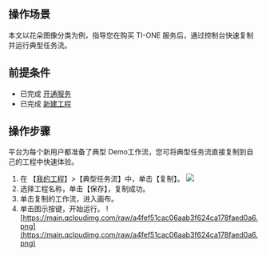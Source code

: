 ## 操作场景
本文以花朵图像分类为例，指导您在购买 TI-ONE 服务后，通过控制台快速复制并运行典型任务流。

## 前提条件
- 已完成  [开通服务](https://cloud.tencent.com/document/product/851/19055) 
- 已完成 [新建工程](https://cloud.tencent.com/document/product/851/19069)

## 操作步骤
平台为每个新用户都准备了典型 Demo工作流，您可将典型任务流直接复制到自己的工程中快速体验。
1. 在 【[我的工程](https://tio.cloud.tencent.com/index.html)】>【典型任务流】中，单击【复制】。
![](https://main.qcloudimg.com/raw/86f394cbe476edeac8e0e28e2e905079.png)
2. 选择工程名称，单击【保存】，复制成功。
3. 单击复制的工作流，进入画布。
4. 单击图示按键，开始运行。
   ![https://main.qcloudimg.com/raw/a4fef51cac06aab3f624ca178faed0a6.png](https://main.qcloudimg.com/raw/a4fef51cac06aab3f624ca178faed0a6.png)
